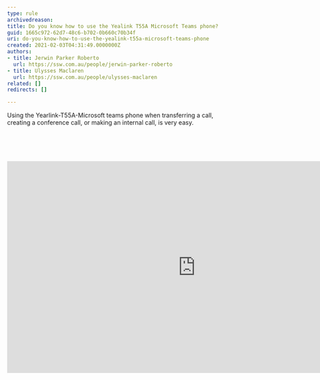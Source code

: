 ```yaml
---
type: rule
archivedreason: 
title: Do you know how to use the Yealink T55A Microsoft Teams phone?
guid: 1665c972-62d7-48c6-b702-0b660c70b34f
uri: do-you-know-how-to-use-the-yealink-t55a-microsoft-teams-phone
created: 2021-02-03T04:31:49.0000000Z
authors:
- title: Jerwin Parker Roberto
  url: https://ssw.com.au/people/jerwin-parker-roberto
- title: Ulysses Maclaren
  url: https://ssw.com.au/people/ulysses-maclaren
related: []
redirects: []

---
```



<p>​​​Using the Yearlink-T55A-Microsoft teams phone when&#160;transferring a call, creating a conference call, or making an internal call,&#160;is very easy.&#160;​​<br><br><br></p>
<br><excerpt class='endintro'></excerpt><br>
<div class="ms-rtestate-read ms-rte-embedcode ms-rte-embedil ms-rtestate-notify s4-wpActive" unselectable="on"><iframe width="879" height="495" src="https&#58;//www.youtube.com/embed/t0i0r7FxZIU" frameborder="0"></iframe>&#160;</div><p>​<br></p><p><br><br></p>


